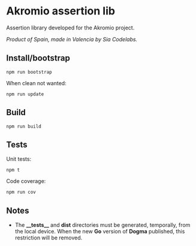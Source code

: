 # Akromio assertion lib

Assertion library developed for the Akromio project.

_Product of Spain, made in Valencia by Sia Codelabs._

## Install/bootstrap

```
npm run bootstrap
```

When clean not wanted:

```
npm run update
```

## Build

```
npm run build
```

## Tests

Unit tests:

```
npm t
```

Code coverage:

```
npm run cov
```

## Notes

- The **\_\_tests\_\_** and **dist** directories must be generated, temporally, from the local device.
  When the new **Go** version of **Dogma** published, this restriction will be removed.
